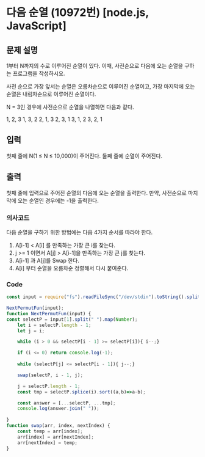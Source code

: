 # 다음 순열 (10972번) [node.js, JavaScript] 

## 문제 설명
1부터 N까지의 수로 이루어진 순열이 있다. 이때, 사전순으로 다음에 오는 순열을 구하는 프로그램을 작성하시오.

사전 순으로 가장 앞서는 순열은 오름차순으로 이루어진 순열이고, 가장 마지막에 오는 순열은 내림차순으로 이루어진 순열이다.

N = 3인 경우에 사전순으로 순열을 나열하면 다음과 같다.

1, 2, 3
1, 3, 2
2, 1, 3
2, 3, 1
3, 1, 2
3, 2, 1

## 입력
첫째 줄에 N(1 ≤ N ≤ 10,000)이 주어진다. 둘째 줄에 순열이 주어진다.

## 출력
첫째 줄에 입력으로 주어진 순열의 다음에 오는 순열을 출력한다. 만약, 사전순으로 마지막에 오는 순열인 경우에는 -1을 출력한다.

### 의사코드 

다음 순열을 구하기 위한 방법에는 다음 4가지 순서를 따라야 한다.
1. A[i-1] < A[i] 를 만족하는 가장 큰 i를 찾는다.
2. j >= 1 이면서 A[j] > A[i-1]을 만족하는 가장 큰 j를 찾는다.
3. A[i-1] 과 A[j]를 Swap 한다.
4. A[i] 부터 순열을 오름차순 정렬해서 다시 붙여준다.

### Code
```js
const input = require("fs").readFileSync("/dev/stdin").toString().split("\n"); 

NextPermutFun(input);
function NextPermutFun(input) {
const selectP = input[1].split(" ").map(Number);
    let i = selectP.length - 1;
    let j = i;

    while (i > 0 && selectP[i - 1] >= selectP[i]){ i--;}

    if (i <= 0) return console.log(-1);
    
    while (selectP[j] <= selectP[i - 1]){ j--;}

    swap(selectP, i - 1, j);

    j = selectP.length - 1;
    const tmp = selectP.splice(i).sort((a,b)=>a-b);

    const answer = [...selectP, ...tmp];
    console.log(answer.join(" "));
    
}
function swap(arr, index, nextIndex) {
    const temp = arr[index];
    arr[index] = arr[nextIndex];
    arr[nextIndex] = temp;
}
```